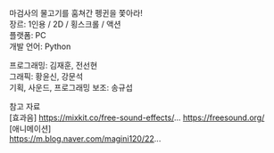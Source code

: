 마검사의 물고기를 훔쳐간 펭귄을 쫓아라! <br/>
장르: 1인용 / 2D / 횡스크롤 / 액션 <br/>
플랫폼: PC <br/>
개발 언어: Python <br/>

프로그래밍: 김재훈, 전선현 <br/>
그래픽: 황윤신, 강문석 <br/>
기획, 사운드, 프로그래밍 보조: 송규섭 <br/>

참고 자료 <br/>
[효과음]
https://mixkit.co/free-sound-effects/...
https://freesound.org/ <br/>
[애니메이션] <br/>
https://m.blog.naver.com/magini120/22...

